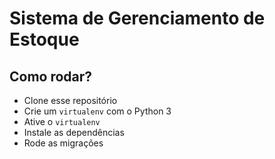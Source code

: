 # Sistema de Gerenciamento de Estoque

## Como rodar?
- Clone esse repositório
- Crie um `virtualenv` com o Python 3
- Ative o `virtualenv`
- Instale as dependências
- Rode as migrações
